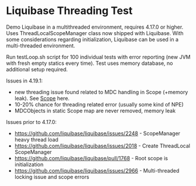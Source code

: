 # Liquibase Threading Test

Demo Liquibase in a multithreaded environment, requires 4.17.0 or higher. Uses ThreadLocalScopeManager
class now shipped with Liquibase. With some considerations regarding initialization, Liquibase can be 
used in a multi-threaded environment.


Run testLoop.sh script for 100 individual tests with error reporting (new JVM with fresh empty statics every time).
Test uses memory database, no additional setup required.

Issues in 4.19.1:
* new threading issue found related to MDC handling in Scope (+memory leak). See [Scope](https://github.com/liquibase/liquibase/pull/3574/files#diff-02cf9dc5731d4b4cab085adaefa3a0c592e2af76b14c0e0f781f4544c7153007) here.
* 10-20% chance for threading related error (usually some kind of NPE)
* MDCObjects in static Scope map are never removed, memory leak

Issues prior to 4.17.0:
* https://github.com/liquibase/liquibase/issues/2248 - ScopeManager heavy thread load
* https://github.com/liquibase/liquibase/issues/2018 - Create ThreadLocal ScopeManager
* https://github.com/liquibase/liquibase/pull/1768 - Root scope is initialization
* https://github.com/liquibase/liquibase/issues/2966 - Multi-threaded locking issue and scope errors

